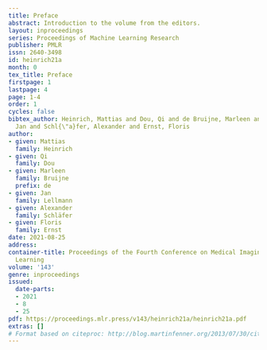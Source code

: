```yaml
---
title: Preface
abstract: Introduction to the volume from the editors.
layout: inproceedings
series: Proceedings of Machine Learning Research
publisher: PMLR
issn: 2640-3498
id: heinrich21a
month: 0
tex_title: Preface
firstpage: 1
lastpage: 4
page: 1-4
order: 1
cycles: false
bibtex_author: Heinrich, Mattias and Dou, Qi and de Bruijne, Marleen and Lellmann,
  Jan and Schl{\"a}fer, Alexander and Ernst, Floris
author:
- given: Mattias
  family: Heinrich
- given: Qi
  family: Dou
- given: Marleen
  family: Bruijne
  prefix: de
- given: Jan
  family: Lellmann
- given: Alexander
  family: Schläfer
- given: Floris
  family: Ernst
date: 2021-08-25
address:
container-title: Proceedings of the Fourth Conference on Medical Imaging with Deep
  Learning
volume: '143'
genre: inproceedings
issued:
  date-parts:
  - 2021
  - 8
  - 25
pdf: https://proceedings.mlr.press/v143/heinrich21a/heinrich21a.pdf
extras: []
# Format based on citeproc: http://blog.martinfenner.org/2013/07/30/citeproc-yaml-for-bibliographies/
---
```

